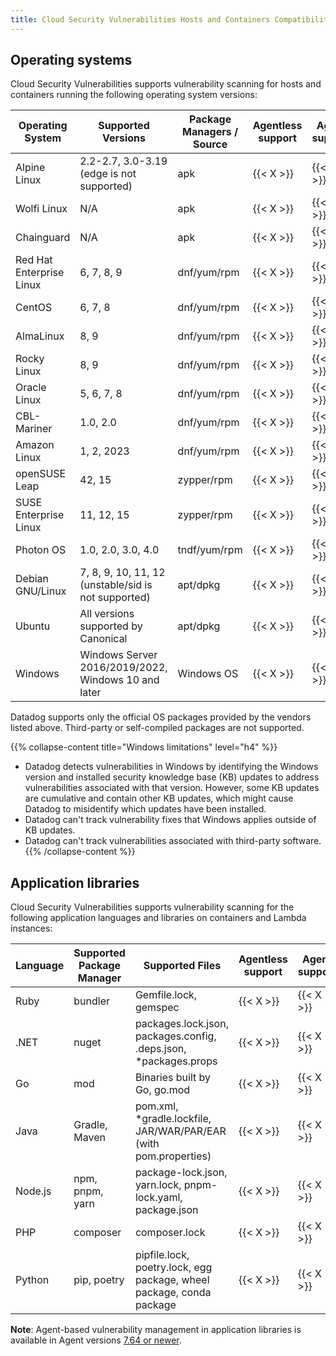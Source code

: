 ```yaml
---
title: Cloud Security Vulnerabilities Hosts and Containers Compatibility
---
```


## Operating systems

Cloud Security Vulnerabilities supports vulnerability scanning for hosts and containers running the following operating system versions:

| Operating System         | Supported Versions                                  | Package Managers / Source | Agentless support | Agent support     |
|--------------------------|-----------------------------------------------------|---------------------------|-------------------|-------------------|
| Alpine Linux             | 2.2-2.7, 3.0-3.19 (edge is not supported)           | apk                       | {{< X >}}         | {{< X >}}         |
| Wolfi Linux              | N/A                                                 | apk                       | {{< X >}}         | {{< X >}}         |
| Chainguard               | N/A                                                 | apk                       | {{< X >}}         | {{< X >}}         |
| Red Hat Enterprise Linux | 6, 7, 8, 9                                          | dnf/yum/rpm               | {{< X >}}         | {{< X >}}         |
| CentOS                   | 6, 7, 8                                             | dnf/yum/rpm               | {{< X >}}         | {{< X >}}         |
| AlmaLinux                | 8, 9                                                | dnf/yum/rpm               | {{< X >}}         | {{< X >}}         |
| Rocky Linux              | 8, 9                                                | dnf/yum/rpm               | {{< X >}}         | {{< X >}}         |
| Oracle Linux             | 5, 6, 7, 8                                          | dnf/yum/rpm               | {{< X >}}         | {{< X >}}         |
| CBL-Mariner              | 1.0, 2.0                                            | dnf/yum/rpm               | {{< X >}}         | {{< X >}}         |
| Amazon Linux             | 1, 2, 2023                                          | dnf/yum/rpm               | {{< X >}}         | {{< X >}}         |
| openSUSE Leap            | 42, 15                                              | zypper/rpm                | {{< X >}}         | {{< X >}}         |
| SUSE Enterprise Linux    | 11, 12, 15                                          | zypper/rpm                | {{< X >}}         | {{< X >}}         |
| Photon OS                | 1.0, 2.0, 3.0, 4.0                                  | tndf/yum/rpm              | {{< X >}}         | {{< X >}}         |
| Debian GNU/Linux         | 7, 8, 9, 10, 11, 12 (unstable/sid is not supported) | apt/dpkg                  | {{< X >}}         | {{< X >}}         |
| Ubuntu                   | All versions supported by Canonical                 | apt/dpkg                  | {{< X >}}         | {{< X >}}         |
| Windows                  | Windows Server 2016/2019/2022, Windows 10 and later | Windows OS                | {{< X >}}         | {{< X >}}         |

<div class="alert alert-info">
Datadog supports only the official OS packages provided by the vendors listed above. Third-party or self-compiled packages are not supported.
</div>

{{% collapse-content title="Windows limitations" level="h4" %}}
- Datadog detects vulnerabilities in Windows by identifying the Windows version and installed security knowledge base (KB) updates to address vulnerabilities associated with that version. However, some KB updates are cumulative and contain other KB updates, which might cause Datadog to misidentify which updates have been installed.
- Datadog can't track vulnerability fixes that Windows applies outside of KB updates.
- Datadog can't track vulnerabilities associated with third-party software.
{{% /collapse-content %}} 

## Application libraries

Cloud Security Vulnerabilities supports vulnerability scanning for the following application languages and libraries on containers and Lambda instances:

| Language | Supported Package Manager | Supported Files                                                      | Agentless support | Agent support     |
|----------|---------------------------|----------------------------------------------------------------------|-------------------|-------------------|
| Ruby     | bundler                   | Gemfile.lock, gemspec                                                | {{< X >}}         | {{< X >}}         |
| .NET     | nuget                     | packages.lock.json, packages.config, .deps.json, *packages.props     | {{< X >}}         | {{< X >}}         |
| Go       | mod                       | Binaries built by Go, go.mod                                         | {{< X >}}         | {{< X >}}         |
| Java     | Gradle, Maven             | pom.xml, *gradle.lockfile, JAR/WAR/PAR/EAR (with pom.properties)     | {{< X >}}         | {{< X >}}         |
| Node.js  | npm, pnpm, yarn           | package-lock.json, yarn.lock, pnpm-lock.yaml, package.json           | {{< X >}}         | {{< X >}}         |
| PHP      | composer                  | composer.lock                                                        | {{< X >}}         | {{< X >}}         |
| Python   | pip, poetry               | pipfile.lock, poetry.lock, egg package, wheel package, conda package | {{< X >}}         | {{< X >}}         |

**Note**: Agent-based vulnerability management in application libraries is available in Agent versions [7.64 or newer][2].


[1]: /security/code_security/software_composition_analysis/
[2]: https://github.com/DataDog/datadog-agent/releases
